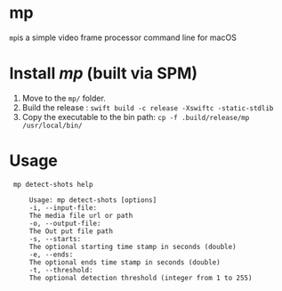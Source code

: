 # mp

`mp`is a simple video frame processor command line for macOS

# Install *mp* (built via SPM)

1. Move to the `mp/` folder.
2. Build the release :  `swift build -c release -Xswiftc -static-stdlib`
3. Copy the executable to the bin path: `cp -f .build/release/mp  /usr/local/bin/`


# Usage

` mp detect-shots help`


```
     Usage: mp detect-shots [options]
     -i, --input-file:
     The media file url or path
     -o, --output-file:
     The Out put file path
     -s, --starts:
     The optional starting time stamp in seconds (double)
     -e, --ends:
     The optional ends time stamp in seconds (double)
     -t, --threshold:
     The optional detection threshold (integer from 1 to 255)
```


